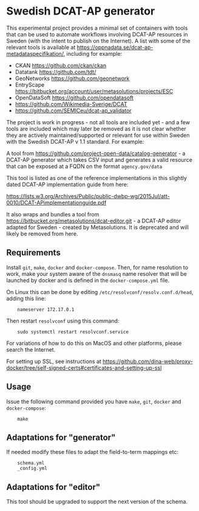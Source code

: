 # Swedish DCAT-AP generator

This experimental project provides a minimal set of containers with tools that can be used to automate workflows involving DCAT-AP resources in Sweden (with the intent to publish on the Internet). A list with some of the relevant tools is available at <https://oppnadata.se/dcat-ap-metadataspecifikation/>, including for example:

- CKAN <https://github.com/ckan/ckan>
- Datatank <https://github.com/tdt/> 
- GeoNetworks <https://github.com/geonetwork> 
- EntryScape <https://bitbucket.org/account/user/metasolutions/projects/ESC> 
- OpenDataSoft <https://github.com/opendatasoft>
- <https://github.com/Wikimedia-Sverige/DCAT>
- <https://github.com/SEMICeu/dcat-ap_validator>

The project is work in progress - not all tools are included yet - and a few tools are included which may later be removed as it is not clear whether they are actively maintained/supported or relevant for use within Sweden with the Swedish DCAT-AP v 1.1 standard. For example:

A tool from <https://github.com/project-open-data/catalog-generator> - a DCAT-AP generator which takes CSV input and generates a valid resource that can be exposed at a FQDN on the format `agency.gov/data`

This tool is listed as one of the reference implementations in this slightly dated DCAT-AP implementation guide from here:

<https://lists.w3.org/Archives/Public/public-dwbp-wg/2015Jul/att-0010/DCAT-APimplementationguide.pdf>

It also wraps and bundles a tool from <https://bitbucket.org/metasolutions/dcat-editor.git> - a DCAT-AP editor adapted for Sweden - created by Metasolutions. It is deprecated and will likely be removed from here.

## Requirements

Install `git`, `make`, `docker` and `docker-compose`. Then, for name resolution to work, make your system aware of the `dnsmasq` name resolver that will be launched by docker and is defined in the `docker-compose.yml` file. 

On Linux this can be done by editing `/etc/resolvconf/resolv.conf.d/head`, adding this line:

		nameserver 172.17.0.1

Then restart `resolvconf` using this command:

		sudo systemctl restart resolvconf.service

For variations of how to do this on MacOS and other platforms, please search the Internet.

For setting up SSL, see instructions at <https://github.com/dina-web/proxy-docker/tree/self-signed-certs#certificates-and-setting-up-ssl>

## Usage

Issue the following command provided you have `make`, `git`, `docker` and `docker-compose`:

		make

## Adaptations for "generator"

If needed modify these files to adapt the field-to-term mappings etc:

		schema.yml
		_config.yml

## Adaptations for "editor"

This tool should be upgraded to support the next version of the schema.

